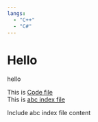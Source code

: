 ```yaml
---
langs: 
  - "C++"
  - "C#"
---
```


# Hello

hello


This is [Code file](~/code.md)  
This is [abc index file](~/abc/index.md)

Include abc index file content  

